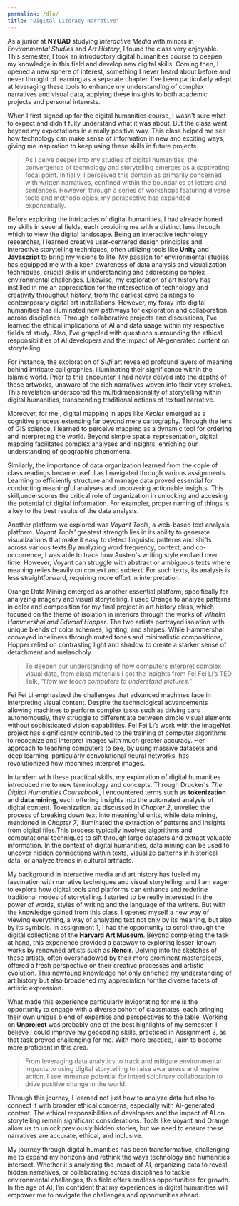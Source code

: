 ```yaml
---
permalink: /dln/
title: "Digital Literacy Narrative"
---
```


As a junior at **NYUAD** studying *Interactive Media* with minors in *Environmental Studies* and *Art History*, I found the class very enjoyable. This semester, I took an introductory digital humanities course to deepen my knowledge in this field and develop new digital skills. Coming then, I opened a new sphere of interest, something I never heard about before and never thought of learning as a separate chapter.  I've been particularly adept at leveraging these tools to enhance my understanding of complex narratives and visual data, applying these insights to both academic projects and personal interests. 

When I first signed up for the digital humanities course, I wasn't sure what to expect and didn't fully understand what it was about. But the class went beyond my expectations in a really positive way.  This class helped me see how technology can make sense of information in new and exciting ways, giving me inspiration to keep using these skills in future projects.

> As I delve deeper into my studies of digital humanities, the convergence of technology and storytelling emerges as a captivating focal point. Initially, I perceived this domain as primarily concerned with written narratives, confined within the boundaries of letters and sentences. However, through a series of workshops featuring diverse tools and methodologies, my perspective has expanded exponentially.

Before exploring the intricacies of digital humanities, I had already honed my skills in several fields, each providing me with a distinct lens through which to view the digital landscape. Being an interactive technology researcher, I learned creative user-centered design principles and interactive storytelling techniques, often utilizing tools like **Unity** and **Javascript** to bring my visions to life. My passion for environmental studies has equipped me with a keen awareness of data analysis and visualization techniques, crucial skills in understanding and addressing complex environmental challenges. Likewise, my exploration of art history has instilled in me an appreciation for the intersection of technology and creativity throughout history, from the earliest cave paintings to contemporary digital art installations.
However, my foray into digital humanities has illuminated new pathways for exploration and collaboration across disciplines. Through collaborative projects and discussions, I’ve learned the ethical implications of AI and data usage within my respective fields of study. Also, I’ve grappled with questions surrounding the ethical responsibilities of AI developers and the impact of AI-generated content on storytelling.

For instance, the exploration of *Sufi* art revealed profound layers of meaning behind intricate calligraphies, illuminating their significance within the Islamic world. Prior to this encounter, I had never delved into the depths of these artworks, unaware of the rich narratives woven into their very strokes. This revelation underscored the multidimensionality of storytelling within digital humanities, transcending traditional notions of textual narrative.

Moreover, for me , digital mapping in apps like *Kepler* emerged as a cognitive process extending far beyond mere cartography. Through the lens of GIS science, I learned to perceive mapping as a dynamic tool for ordering and interpreting the world. Beyond simple spatial representation, digital mapping facilitates complex analyses and insights, enriching our understanding of geographic phenomena.

Similarly, the importance of data organization learned from the cople of class readings became useful as I navigated through various assignments. Learning to efficiently structure and manage data proved essential for conducting meaningful analyses and uncovering actionable insights. This skill,underscores the critical role of organization in unlocking and accesing the potential of digital information. For exampler, proper naming of things is a key to the best results of the data analysis. 

Another platform we explored was *Voyant Tools*, a web-based text analysis platform. *Voyant Tools'* greatest strength lies in its ability to generate visualizations that make it easy to detect linguistic patterns and shifts across various texts.By analyzing word frequency, context, and co-occurrence, I was able to trace how Austen's writing style evolved over time. However, Voyant can struggle with abstract or ambiguous texts where meaning relies heavily on context and subtext. For such texts, its analysis is less straightforward, requiring more effort in interpretation.

Orange Data Mining emerged as another essential platform, specifically for analyzing imagery and visual storytelling. I used Orange to analyze patterns in color and composition for my final project in art history class, which focused on the theme of isolation in interiors through the works of *Vilhelm Hammershøi and Edward Hopper*. The two artists portrayed isolation with unique blends of color schemes, lighting, and shapes. While Hammershøi conveyed loneliness through muted tones and minimalistic compositions, Hopper relied on contrasting light and shadow to create a starker sense of detachment and melancholy.

> To deepen our understanding of how computers interpret complex visual data, from class materials I got the insights from Fei Fei Li’s TED Talk, *"How we teach computers to understand pictures."* 

Fei Fei Li emphasized the challenges that advanced machines face in interpreting visual content. Despite the technological advancements allowing machines to perform complex tasks such as driving cars autonomously, they struggle to differentiate between simple visual elements without sophisticated vision capabilities. Fei Fei Li’s work with the ImageNet project has significantly contributed to the training of computer algorithms to recognize and interpret images with much greater accuracy. Her approach to teaching computers to see, by using massive datasets and deep learning, particularly convolutional neural networks, has revolutionized how machines interpret images.

In tandem with these practical skills, my exploration of digital humanities introduced me to new terminology and concepts. Through Drucker's *The Digital Humanities Coursebook*, I encountered terms such as **tokenization** and **data mining**, each offering insights into the automated analysis of digital content. Tokenization, as discussed in *Chapter 2*, unveiled the process of breaking down text into meaningful units, while data mining, mentioned in *Chapter 7*, illuminated the extraction of patterns and insights from digital files.This process typically involves algorithms and computational techniques to sift through large datasets and extract valuable information. In the context of digital humanities, data mining can be used to uncover hidden connections within texts, visualize patterns in historical data, or analyze trends in cultural artifacts.

My background in interactive media and art history has fueled my fascination with narrative techniques and visual storytelling, and I am eager to explore how digital tools and platforms can enhance and redefine traditional modes of storytelling. I started to be really interested in the power of words, styles of writing and the language of the writers. But with the knowledge gained from this class, I opened myself a new way of viewing everything, a way of analyzing text not only by its meaning, but also by its symbols.
In assignment 1, I had the opportunity to scroll through the digital collections of the **Harvard Art Museum**. Beyond completing the task at hand, this experience provided a gateway to exploring lesser-known works by renowned artists such as **Renoir**. Delving into the sketches of these artists, often overshadowed by their more prominent masterpieces, offered a fresh perspective on their creative processes and artistic evolution. This newfound knowledge not only enriched my understanding of art history but also broadened my appreciation for the diverse facets of artistic expression.

What made this experience particularly invigorating for me is the opportunity to engage with a diverse cohort of classmates, each bringing their own unique blend of expertise and perspectives to the table. Working on **Unproject** was probably one of the best highlights of my semester. 
I believe I could improve my geocoding skills, practiced in Assignment 3, as that task proved challenging for me. With more practice, I aim to become more proficient in this area.

> From leveraging data analytics to track and mitigate environmental impacts to using digital storytelling to raise awareness and inspire action, I see immense potential for interdisciplinary collaboration to drive positive change in the world. 

Through this journey, I learned not just how to analyze data but also to connect it with broader ethical concerns, especially with AI-generated content. The ethical responsibilities of developers and the impact of AI on storytelling remain significant considerations. Tools like Voyant and Orange allow us to unlock previously hidden stories, but we need to ensure these narratives are accurate, ethical, and inclusive.

My journey through digital humanities has been transformative, challenging me to expand my horizons and rethink the ways technology and humanities intersect. Whether it's analyzing the impact of AI, organizing data to reveal hidden narratives, or collaborating across disciplines to tackle environmental challenges, this field offers endless opportunities for growth. In the age of AI, I’m confident that my experiences in digital humanities will empower me to navigate the challenges and opportunities ahead.


